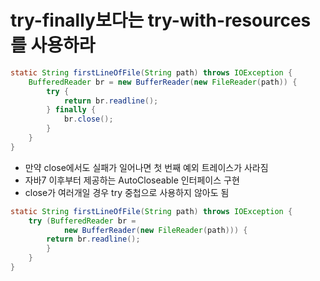 # try-finally보다는 try-with-resources를 사용하라

```java
static String firstLineOfFile(String path) throws IOException {
    BufferedReader br = new BufferReader(new FileReader(path)) {
        try {
            return br.readline();
        } finally {
            br.close();
        }
    }
}
```

- 만약 close에서도 실패가 일어나면 첫 번째 예외 트레이스가 사라짐
- 자바7 이후부터 제공하는 AutoCloseable 인터페이스 구현
- close가 여러개일 경우 try 중첩으로 사용하지 않아도 됨

```java
static String firstLineOfFile(String path) throws IOException {
    try (BufferedReader br = 
            new BufferReader(new FileReader(path))) {
        return br.readline();
        } 
    }
}
```
